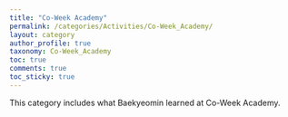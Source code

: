 ```yaml
---
title: "Co-Week Academy"
permalink: /categories/Activities/Co-Week_Academy/
layout: category
author_profile: true
taxonomy: Co-Week_Academy
toc: true
comments: true
toc_sticky: true
---
```

This category includes what Baekyeomin learned at Co-Week Academy.
